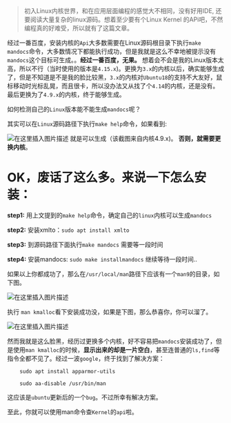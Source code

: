 
> 初入Linux内核世界，和在应用层面编程的感觉大不相同，没有好用IDE, 还要阅读大量复杂的linux源码。想着至少要有个Linux Kernel 的APi吧，不然编程真的好难受，所以就有了这篇文章。

经过一番百度，安装内核的`Api`大多数需要在Linux源码根目录下执行`make mandocs`命令，大多数情况下都能执行成功，但是我就是这么不幸地被提示没有`mandocs`这个目标可生成。。**经过一番百度，无果。**
想着会不会是我的Linux版本太高，所以不行（当时使用的版本是`4.15.x`)。更换为`3.x`的内核以后，确实能够生成了，但是不知道是不是我的脸比较黑，`3.x`的内核对`Ubuntu18`的支持不大友好，鼠标移动时光标乱晃，而且很卡，所以没办法又从找了个`4.14`的内核，还是没有。最后更换为了`4.9.x`的内核，终于能够生成。
<!-- more -->
如何检测自己的`Linux`版本能不能生成`mandocs`呢？

其实可以在`Linux`源码路径下执行`make help`命令，如果看到:

![在这里插入图片描述](https://pic3.superbed.cn/item/5cfbae96451253d178d962ea.png)
就是可以生成（该截图来自内核4.9.x)。
**否则，就需要更换内核**。

# OK，废话了这么多。来说一下怎么安装：

**step1:** 用上文提到的`make help`命令，确定自己的`linux`内核可以生成`mandocs`

**step2:** 安装xmlto：`sudo apt install xmlto`

**step3:** 到源码路径下面执行`make mandocs` 需要等一段时间

**step4:** 安装mandocs: `sudo make installmandocs` 继续等待一段时间..

如果以上你都成功了，那么在`/usr/local/man`路径下应该有一个`man9`的目录，如下图。

![在这里插入图片描述](https://pic.superbed.cn/item/5cfbae9c451253d178d96361.png)

执行 `man kmalloc`看下安装成功没，如果是下图，那么恭喜你，你可以溜了。

![在这里插入图片描述](https://pic.superbed.cn/item/5cfbae9d451253d178d96395.png)

然而我就是这么脸黑，经历过更换多个内核，好不容易把`mandocs`安装成功了，但是使用`man kmalloc`的时候，**显示出来的却是一片空白**，甚至连普通的`ls,find`等指令全都不见了。经过一波`google`，终于找到了解决方案：
```
    sudo apt install apparmor-utils
    
    sudo aa-disable /usr/bin/man
```

这应该是`ubuntu`更新后的一个`bug`。不过所幸有解决方案。

至此，你就可以使用man命令查`Kernel`的`api`啦。



